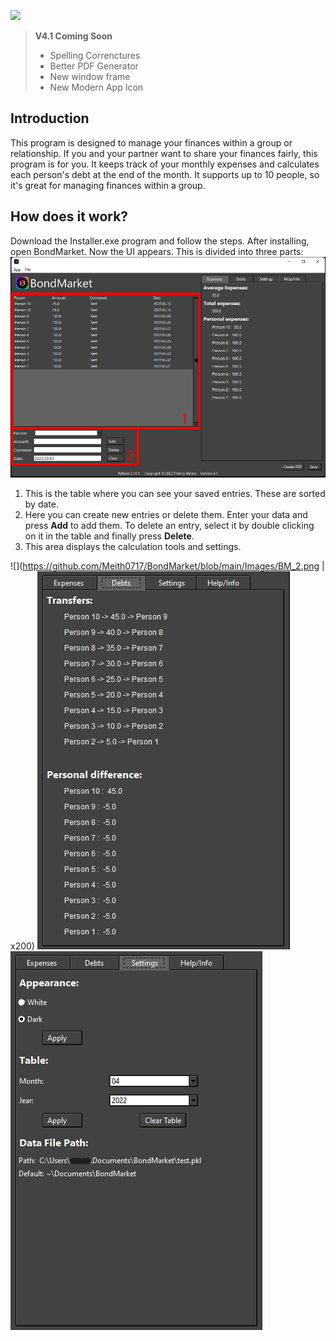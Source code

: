![](Images\https://github.com/Meith0717/BondMarket/blob/main/Images/BondMarket_Logo_white.png)

>**V4.1 Coming Soon**
> - Spelling Correnctures
> - Better PDF Generator
> - New window frame
> - New Modern App Icon

## **Introduction**
This program is designed to manage your finances within a group or relationship. If you and your partner want to share your finances fairly, this program is for you. It keeps track of your monthly expenses and calculates each person's debt at the end of the month. It supports up to 10 people, so it's great for managing finances within a group.
## **How does it work?**
Download the Installer.exe program and follow the steps. After installing, open BondMarket. Now the UI appears. This is divided into three parts: 
![V4.1](https://github.com/Meith0717/BondMarket/blob/main/Images/BM_1.png)
1. This is the table where you can see your saved entries. These are sorted by date.
2. Here you can create new entries or delete them. Enter your data and press **Add** to add them. To delete an entry, select it by double clicking on it in the table and finally press **Delete**.
3. This area displays the calculation tools and settings.

![](https://github.com/Meith0717/BondMarket/blob/main/Images/BM_2.png | x200) ![](https://github.com/Meith0717/BondMarket/blob/main/Images/BM_3.png) ![](https://github.com/Meith0717/BondMarket/blob/main/Images/BM_4.png)
